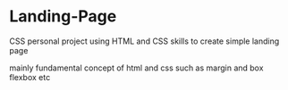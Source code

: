 # Landing-Page
CSS personal project using HTML and CSS skills to create simple landing page

mainly fundamental concept of html and css such as margin and box flexbox etc
